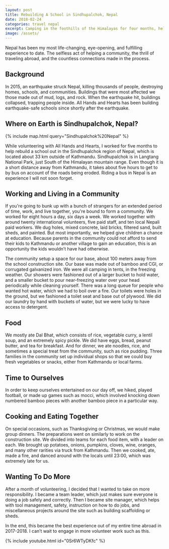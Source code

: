 ```yaml
---
layout: post
title: Rebuilding A School in Sindhupalchok, Nepal
date: 2018-02-24
categories: travel nepal
excerpt: Camping in the foothills of the Himalayas for four months, helping children who deserve a better future, and becoming part of a community.
image: /assets/
---
```


Nepal has been my most life-changing, eye-opening, and fulfilling experience to date. The selfless act of helping a community, the thrill of traveling abroad, and the countless connections made in the process.

## Background

In 2015, an earthquake struck Nepal, killing thousands of people, destroying homes, schools, and communities. Buildings that were most affected we those made out of mud, logs, and rock. When the earthquake hit, buildings collapsed, trapping people inside. All Hands and Hearts has been building earthquake-safe schools since shortly after the earthquake.

## Where on Earth is Sindhupalchok, Nepal?

{% include map.html query="Sindhupalchok%20Nepal" %}

While volunteering with All Hands and Hearts, I worked for five months to help rebuild a school out in the Sindhupalchok region of Nepal, which is located about 33 km outside of Kathmandu. Sindhupalchok is in Langtang National Park, just South of the Himalayan mountain range. Even though it is a short distance away from Kathmandu, it takes about five hours to get to by bus on account of the roads being eroded. Riding a bus in Nepal is an experience I will not soon forget.

## Working and Living in a Community

If you're going to bunk up with a bunch of strangers for an extended period of time, work, and live together, you're bound to form a community. We worked for eight hours a day, six days a week. We worked together with around twenty international volunteers, five paid staff, and ten local Nepali paid workers. We dug holes, mixed concrete, laid bricks, filtered sand, built sheds, and painted. But most importantly, we helped give children a chance at education. Because parents in the community could not afford to send their kids to Kathmandu or another village to gain an education, this is an opportunity the kids wouldn’t have had otherwise.

The community setup a space for our base, about 100 meters away from the school construction site. Our base was made out of bamboo and CGI, or corrugated galvanized iron. We were all camping in tents, in the freezing weather. Our showers were fashioned out of a larger bucket to hold water, and a smaller bucket to pour near-freezing water over your head periodically while cleaning yourself. There was a long queue for people who wanted hot water, which we had to boil over a fire. Our toilets were holes in the ground, but we fashioned a toilet seat and base out of plywood. We did our laundry by hand with buckets of water, but we were lucky to have access to detergent.

## Food

We mostly ate Dal Bhat, which consists of rice, vegetable curry, a lentil soup, and an extremely spicy pickle. We did have eggs, bread, peanut butter, and tea for breakfast. And for dinner, we ate noodles, rice, and sometimes a special treat from the community, such as rice pudding. Three families in the community set up individual shops so that we could buy fresh vegetables or snacks, either from Kathmandu or local farms.

## Time to Ourselves

In order to keep ourselves entertained on our day off, we hiked, played football, or made up games such as mocci, which involved knocking down numbered bamboo pieces with another bamboo piece in a particular way.

## Cooking and Eating Together

On special occasions, such as Thanksgiving or Christmas, we would make group dinners. The preparations went on similarly to work on the construction site. We divided into teams for each food item, with a leader on each. We brought up potatoes, onions, pumpkins, cloves, wine, oranges, and many other rarities via truck from Kathmandu. Then we cooked, ate, made a fire, and danced around with the locals until 23:00, which was extremely late for us.

## Wanting To Do More

After a month of volunteering, I decided that I wanted to take on more responsibility. I became a team leader, which just makes sure everyone is doing a job safely and correctly. Then I became site manager, which helps with tool management, safety, instruction on how to do jobs, and miscellaneous projects around the site such as building scaffolding or sheds.

In the end, this became the best experience out of my entire time abroad in 2017-2018. I can’t wait to engage in more volunteer work such as this.

{% include youtube.html id="0Sr6WTyDKfc" %}